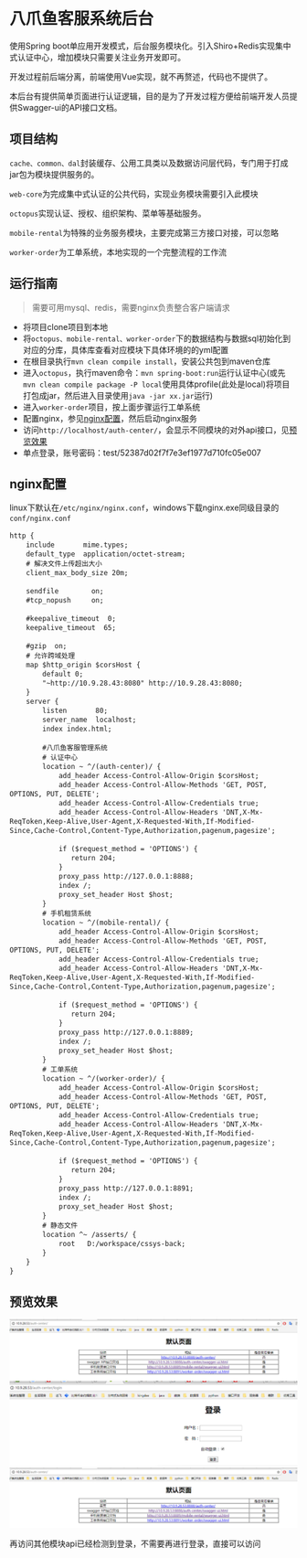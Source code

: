 # 八爪鱼客服系统后台

使用Spring boot单应用开发模式，后台服务模块化。引入Shiro+Redis实现集中式认证中心，增加模块只需要关注业务开发即可。

开发过程前后端分离，前端使用Vue实现，就不再赘述，代码也不提供了。

本后台有提供简单页面进行认证逻辑，目的是为了开发过程方便给前端开发人员提供Swagger-ui的API接口文档。

## 项目结构

`cache、common、dal`封装缓存、公用工具类以及数据访问层代码，专门用于打成jar包为模块提供服务的。

`web-core`为完成集中式认证的公共代码，实现业务模块需要引入此模块

`octopus`实现认证、授权、组织架构、菜单等基础服务。

`mobile-rental`为特殊的业务服务模块，主要完成第三方接口对接，可以忽略

`worker-order`为工单系统，本地实现的一个完整流程的工作流

## 运行指南
>需要可用mysql、redis，需要nginx负责整合客户端请求

* 将项目clone项目到本地
* 将`octopus、mobile-rental、worker-order`下的数据结构与数据sql初始化到对应的分库，具体库查看对应模块下具体环境的的yml配置
* 在根目录执行`mvn clean compile install`，安装公共包到maven仓库
* 进入`octopus`，执行maven命令：`mvn spring-boot:run`运行认证中心(或先`mvn clean compile package -P local`使用具体profile(此处是local)将项目打包成jar，然后进入目录使用`java -jar xx.jar`运行)
* 进入`worker-order`项目，按上面步骤运行工单系统
* 配置nginx，参见[nginx配置](#nginx)，然后启动nginx服务
* 访问`http://localhost/auth-center/`，会显示不同模块的对外api接口，见[预览效果](预览效果)
* 单点登录，账号密码：test/52387d02f7f7e3ef1977d710fc05e007


## nginx配置

linux下默认在`/etc/nginx/nginx.conf`，windows下载nginx.exe同级目录的`conf/nginx.conf`
```
http {
    include       mime.types;
    default_type  application/octet-stream;
    # 解决文件上传超出大小
    client_max_body_size 20m;

    sendfile        on;
    #tcp_nopush     on;

    #keepalive_timeout  0;
    keepalive_timeout  65;

    #gzip  on;
    # 允许跨域处理
    map $http_origin $corsHost {
        default 0;
        "~http://10.9.28.43:8080" http://10.9.28.43:8080;
    }
    server {
        listen       80;
        server_name  localhost;
        index index.html;

        #八爪鱼客服管理系统
        # 认证中心
        location ~ ^/(auth-center)/ {
            add_header Access-Control-Allow-Origin $corsHost;
            add_header Access-Control-Allow-Methods 'GET, POST, OPTIONS, PUT, DELETE';
            add_header Access-Control-Allow-Credentials true;
            add_header Access-Control-Allow-Headers 'DNT,X-Mx-ReqToken,Keep-Alive,User-Agent,X-Requested-With,If-Modified-Since,Cache-Control,Content-Type,Authorization,pagenum,pagesize';

            if ($request_method = 'OPTIONS') {
               return 204;
            }
            proxy_pass http://127.0.0.1:8888;
            index /;
            proxy_set_header Host $host;
        }
        # 手机租赁系统
        location ~ ^/(mobile-rental)/ {
            add_header Access-Control-Allow-Origin $corsHost;
            add_header Access-Control-Allow-Methods 'GET, POST, OPTIONS, PUT, DELETE';
            add_header Access-Control-Allow-Credentials true;
            add_header Access-Control-Allow-Headers 'DNT,X-Mx-ReqToken,Keep-Alive,User-Agent,X-Requested-With,If-Modified-Since,Cache-Control,Content-Type,Authorization,pagenum,pagesize';

            if ($request_method = 'OPTIONS') {
               return 204;
            }
            proxy_pass http://127.0.0.1:8889;
            index /;
            proxy_set_header Host $host;
        }
        # 工单系统
        location ~ ^/(worker-order)/ {
            add_header Access-Control-Allow-Origin $corsHost;
            add_header Access-Control-Allow-Methods 'GET, POST, OPTIONS, PUT, DELETE';
            add_header Access-Control-Allow-Credentials true;
            add_header Access-Control-Allow-Headers 'DNT,X-Mx-ReqToken,Keep-Alive,User-Agent,X-Requested-With,If-Modified-Since,Cache-Control,Content-Type,Authorization,pagenum,pagesize';

            if ($request_method = 'OPTIONS') {
               return 204;
            }
            proxy_pass http://127.0.0.1:8891;
            index /;
            proxy_set_header Host $host;
        }
        # 静态文件
        location ^~ /asserts/ {
            root   D:/workspace/cssys-back;
        }
    } 
}
```

## 预览效果
![后台API总览](https://github.com/k42jc/octopus/raw/master/%E5%90%8E%E5%8F%B0API%E6%96%87%E6%A1%A3.png)
![点击具体API如果未登录要求登录](https://github.com/k42jc/octopus/raw/master/%E9%9C%80%E8%A6%81%E7%99%BB%E5%BD%95.png)
![登录成功自动跳转到原请求路径](https://github.com/k42jc/octopus/raw/master/%E5%90%8E%E5%8F%B0API%E6%96%87%E6%A1%A3.png)

再访问其他模块api已经检测到登录，不需要再进行登录，直接可以访问
